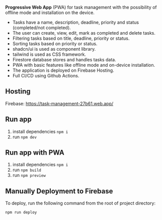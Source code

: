 **Progressive Web App** (PWA) for task management with the possibility of offline mode and installation on the device.

-   Tasks have a name, description, deadline, priority and status (completed/not completed).
-   The user can create, view, edit, mark as completed and delete tasks.
-   Filtering tasks based on title, deadline, priority or status.
-   Sorting tasks based on priority or status.
-   shadcn/ui is used as component library.
-   tailwind is used as CSS framework.
-   Firestore database stores and handles tasks data.
-   PWA with basic features like offline mode and on-device installation.
-   The application is deployed on Firebase Hosting.
-   Full CI/CD using Github Actions.

## Hosting

Firebase: https://task-management-27b61.web.app/

## Run app

1. install dependencies `npm i`
2. run `npm dev`

## Run app with PWA

1. install dependencies `npm i`
2. run `npm build`
3. run `npm preview`

## Manually Deployment to Firebase

To deploy, run the following command from the root of project directory:

```
npm run deploy
```
